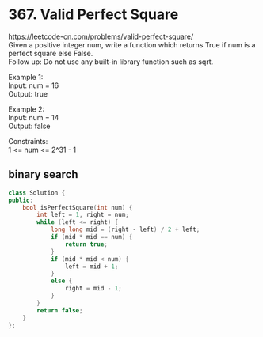 # 367. Valid Perfect Square
https://leetcode-cn.com/problems/valid-perfect-square/  
Given a positive integer num, write a function which returns True if num is a perfect square else False.  
Follow up: Do not use any built-in library function such as sqrt.   

Example 1:  
Input: num = 16  
Output: true  

Example 2:   
Input: num = 14  
Output: false  

Constraints:  
1 <= num <= 2^31 - 1  

## binary search
``` cpp
class Solution {
public:
    bool isPerfectSquare(int num) {
        int left = 1, right = num;
        while (left <= right) {
            long long mid = (right - left) / 2 + left;
            if (mid * mid == num) {
                return true;
            }
            if (mid * mid < num) {
                left = mid + 1;
            }
            else {
                right = mid - 1;
            }
        }
        return false;
    }
};
```
